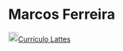 # Marcos Ferreira

<div>
  <a href='https://lattes.cnpq.br/8306745786032285' src='https://www.foar.unesp.br/Home/Biblioteca/identificadoresdepesquisadores/lattes.png' target='_blank'><img height='20px' src='https://assets.production.linktr.ee/4c5bad4439b18c137db6274e59a577b6d75d61b1/icons/tabler-icons/map-pin.svg'>Currículo Lattes</a>
</div>
